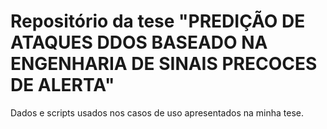 # Repositório da tese "PREDIÇÃO DE ATAQUES DDOS BASEADO NA ENGENHARIA DE SINAIS PRECOCES DE ALERTA"
Dados e scripts usados nos casos de uso apresentados na minha tese.
